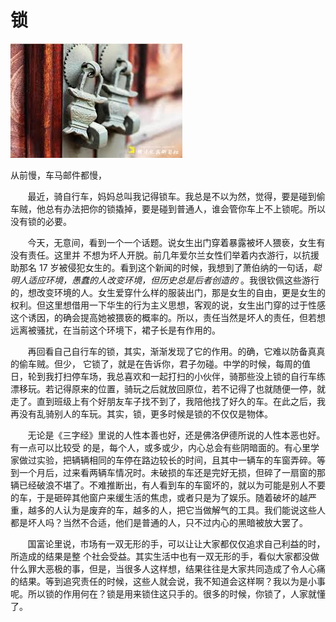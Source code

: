 # 锁     

![](./assets/lock.jpg)    

从前慢，车马邮件都慢，    

&nbsp; &nbsp;&nbsp;&nbsp;&nbsp;&nbsp;最近，骑自行车，妈妈总叫我记得锁车。我总是不以为然，觉得，要是碰到偷车贼，他总有办法把你的锁撬掉，要是碰到普通人，谁会管你车上不上锁呢。所以没有锁的必要。    

&nbsp; &nbsp;&nbsp;&nbsp;&nbsp;&nbsp;今天，无意间，看到一个一个话题。说女生出门穿着暴露被坏人猥亵，女生有没有责任。这里并
不想为坏人开脱。前几年爱尔兰女性们举着内衣游行，以抗援助那名 17 岁被侵犯女生的。看到这个新闻的时候，我想到了萧伯纳的一句话，*聪明人适应环境，愚蠢的人改变环境，但历史总是后者创造的* 。我很钦佩这些游行的，想改变环境的人。女生爱穿什么样的服装出门，那是女生的自由，更是女生的权利。但这里想借用一下华生的行为主义思想，客观的说，女生出门穿的过于性感这个诱因，的确会提高她被猥亵的概率的。所以，责任当然是坏人的责任，但若想远离被骚扰，在当前这个环境下，裙子长是有作用的。    

&nbsp; &nbsp;&nbsp;&nbsp;&nbsp;&nbsp;再回看自己自行车的锁，其实，渐渐发现了它的作用。的确，它难以防备真真的偷车贼。但少，
它锁了，就是在告诉你，君子勿碰。中学的时候，每周的值日，轮到我打扫停车场，我总喜欢和一起打扫的小伙伴，骑那些没上锁的自行车练漂移玩。若记得原来的位置，骑玩之后就放回原位，若不记得了也就随便一停，就走了。直到班级上有个好朋友车子找不到了，我陪他找了好久的车。在此之后，我再没有乱骑别人的车玩。其实，锁，更多时候是锁的不仅仅是物体。    

&nbsp; &nbsp;&nbsp;&nbsp;&nbsp;&nbsp;无论是《三字经》里说的人性本善也好，还是佛洛伊德所说的人性本恶也好。有一点可以比较受
的是，每个人，或多或少，内心总会有些阴暗面的。有心里学家做过实验，把辆辆相同的车停在路边较长的时间，且其中一辆车的车窗弄碎。等到一个月后，过来看两辆车情况时。未破损的车还是完好无损，但碎了一扇窗的那辆已经破浪不堪了。不难推断出，有人看到车的车窗坏的，就以为可能是别人不要的车，于是砸碎其他窗户来缓生活的焦虑，或者只是为了娱乐。随着破坏的越严重，越多的人认为是废弃的车，越多的人，把它当做解气的工具。我们能说这些人都是坏人吗？当然不合适，他们是普通的人，只不过内心的黑暗被放大罢了。    

&nbsp; &nbsp;&nbsp;&nbsp;&nbsp;&nbsp;国富论里说，市场有一双无形的手，可以让让大家都仅仅追求自己利益的时，所造成的结果是整
个社会受益。其实生活中也有一双无形的手，看似大家都没做什么罪大恶极的事，但是，当很多人这样想，结果往往是大家共同造成了令人心痛的结果。等到追究责任的时候，这些人就会说，我不知道会这样啊？我以为是小事呢。所以锁的作用何在？锁是用来锁住这只手的。很多的时候，你锁了，人家就懂了。    